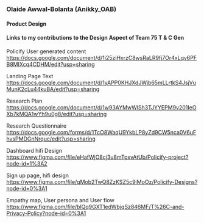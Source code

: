 ### Olaide Awwal-Bolanta (Anikky_OAB)
#### Product Design
#### Links to my contributions to the Design Aspect of Team 75 T & C Gen
Policify User generated content
https://docs.google.com/document/d/1i25ziHxrzC8wsRaLR9fj7Or4xLqv6PFB8MIXcq4CDHM/edit?usp=sharing

Landing Page Text
https://docs.google.com/document/d/1yAPP0KHJXdJWjb65mLLrtkS4JsjVuMunK2cLu44kuBA/edit?usp=sharing

Research Plan
https://docs.google.com/document/d/1w93AYMwWlSh3TJYYEPM9v201IeOXb7kMQA1wYh9u0g8/edit?usp=sharing

Research Questionnaire
https://docs.google.com/forms/d/1TcO8WaqU9YkbLP8yZd9CW5nca0V6uFhvsPMDGnNrquc/edit?usp=sharing

Dashboard hifi Design
https://www.figma.com/file/eHafWjO8cj3u8mTpxvAtUb/Policify-project?node-id=1%3A2

Sign up page, hifi design
https://www.figma.com/file/qMob2TwQ8ZzKSZ5c9iMoOz/Policify-Designs?node-id=0%3A1

Empathy map, User persona and User flow
https://www.figma.com/file/blQq9GXT1edWbjqSz846MF/T%26C-and-Privacy-Policy?node-id=0%3A1
